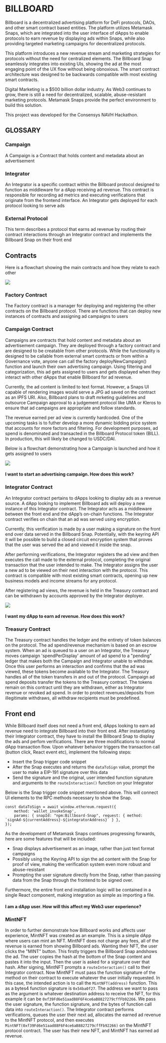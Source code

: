 # BILLBOARD

Billboard is a decentralized advertising platform for DeFi protocols, DAOs, and other smart contract based entities. The platform utilizes Metamask Snaps, which are integrated into the user interface of dApps to enable protocols to earn revenue by displaying ads within Snaps, while also providing targeted marketing campaigns for decentralized protocols.

This platform introduces a new revenue stream and marketing strategies for protocols without the need for centralized elements. The Billboard Snap seamlessly integrates into existing UIs, showing the ad at the most engaging point of the UX flow without being obnoxious. The smart contract architecture was designed to be backwards compatible with most existing smart contracts.

Digital Marketing is a $500 billion dollar industry. As Web3 continues to grow, there is still a need for decentralized, scalable, abuse-resistant marketing protocols. Metamask Snaps provide the perfect environment to build this solution.

This project was developed for the Consensys NAVH Hackathon.

## GLOSSARY

### Campaign
A Campaign is a Contract that holds content and metadata about an advertisement
### Integrator
An Integrator is a specific contract within the Billboard protocol designed to function as middleware for a dApp receiving ad revenue. This contract is responsible for recording ad metrics and executing verifications that originate from the frontend interface. An Integrator gets deployed for each protocol looking to serve ads
### External Protocol
This term describes a protocol that earns ad revenue by routing their contract interactions through an Integrator contract and implements the Billboard Snap on their front end

## Contracts

Here is a flowchart showing the main contracts and how they relate to each other

![](./next-app/src/img/contractsFlowchart.png) 

### Factory Contract

The Factory contract is a manager for deploying and registering the other contracts on the Billboard protocol. There are functions that can deploy new instances of contracts and assigning ad campaigns to users  

### Campaign Contract

Campaigns are contracts that hold content and metadata about an advertisement campaign. They are deployed through a factory contract and are designed to be creatable from other protocols. While the functionality is designed to be callable from external smart contracts or from within a Governance vote, anyone can call the factory deployNewCampaign() function and launch their own advertising campaign. Using filtering and categorization, this ad gets assigned to users and gets displayed when they interact with other dApps that enable Billboard for ad revenue. 

Currently, the ad content is limited to text format. However, a Snaps UI capable of  rendering images would serve a JPG ad saved on the contract as an IPFS URI. Also, Billboard plans to draft mrketing guidelines and outsource Campaign approval to a judgement protocol like UMA or Kleros to ensure that ad campaigns are appropriate and follow standards.

The revenue earned per ad view is currently hardcoded. One of the upcoming tasks is to futher develop a more dynamic bidding price system that accounts for more factors and filtering. For development purposes, ad spend is denominated and transacted in the Billboard Protocol token (BILL). In production, this will likely be changed to USDC/DAI.

Below is a flowchart demonstrating how a Campaign is launched and how it gets assigned to users

![](./next-app/src/img/campaignFlowchart.png)

#### I want to start an advertising campaign. How does this work?

### Integrator Contract

An Integrator contract pertains to dApps looking to display ads as a revenue source. A dApp looking to implement Billboard ads will deploy a new instance of this Integrator contract. The Integrator acts as a middleware between the front end and the dApp’s on-chain functions. The Integrator contract verifies on chain that an ad was served using encryption.

Currently, this verification is made by a user making a signature on the front end over data served in the Billboard Snap. Potentially, with the keyring API it will be possible to build a closed circuit encryption system that proves that the user was served the ad and viewed it inside the snap. 

After performing verifications, the Integrator registers the ad view and then executes the call made to the external protocol, completing the original transaction that the user intended to make. The Integrator assigns the user a new ad to be viewed on their next interaction with the protocol. This contract is compatible with most existing smart contracts, opening up new business models and income streams for any protocol.

After registering ad views, the revenue is held in the Treasury contract and can be withdrawn by accounts approved by the Integrator deployer.

![](./next-app/src/img/integratorFlowchart.png) 

#### I want my dApp to earn ad revenue. How does this work?


### Treasury Contract

The Treasury contract handles the ledger and the entirety of token balances on the protocol. The ad spend/revenue mechanism is based on an escrow system. When an ad is queued to a user on an Integrator, the Treasury moves campaign 'spendPerDisplay' amount of ad spend to a "pending" ledger that makes both the Campaign and Integrator unable to withdraw. Once this user performs an interaction and confirms that the ad was viewed, these tokens become available to the Integrator. The Treasury handles all of the token transfers in and out of the protocol. Campaign ad spend deposits transfer the tokens to the Treasury contract. The tokens remain on this contract until they are withdrawn, either as Integrator revenue or revoked ad spend. In order to protect revenues/deposits from illegitimate withdraws, all withdraw recipients must be predefined.

## Front end

While Billboard itself does not need a front end, dApps looking to earn ad revenue need to integrate Billboard into their front end. After instantiating their Integrator contract, they have to install the Billboard Snap to display the ads and perfom verifications. There are three modifications to normal dApp transaction flow. Upon whatever behavior triggers the transaction call (button click, React event etc), implement the following steps:
- Insert the Snap trigger code snippet
- After the Snap executes and returns the `dataToSign` value, prompt the user to make a EIP-191 signature over this data
- Send the signature and the original, user intended function signature and arguments to the `routeInteraction()` function on your Integrator

Below is the Snap trigger code snippet mentioned above. This will connect UI elements to the RPC methods necessary to show the Snap.

```
const dataToSign = await window.ethereum.request({
    method: 'wallet_invokeSnap',
    params: { snapId: "npm:Billboard-Snap", request: { method: `signAd-${currentAddress}-${integratorAddress}` } },
});
```

As the development of Metamask Snaps continues progressing forwards, here are some features that will be included:
- Snap displays advertisement as an image, rather than just text format campaigns
- Possibly using the Keyring API to sign the ad content with the Snap for proof of view, making the verification system even more robust and abuse-resistant
- Prompting the user signature directly from the Snap, rather than passing data from the Snap through the frontend to be signed over.

Furthermore, the entire front end installation logic will be contained in a single React component, making integration as simple as importing a file.

#### I am a dApp user. How will this affect my Web3 user experience?


### MintNFT

In order to further demonstrate how Billboard works and affects user experience, MintNFT was created as an example. This is a simple dApp where users can mint an NFT. MintNFT does not charge any fees, all of the revenue is earned from showing Billboard ads. Wanting their NFT, the user clicks the "MINT" button. This firstly triggers the Billboard Snap andshows the ad. The user copies the hash at the bottom of the Snap content and pastes it into the input. Then the  user is asked for a signature over that hash. After signing, MintNFT prompts a `routeInteraction()` call to their Integrator contract. Now MintNFT must pass the function signature of the method on their contract to execute whatever the user initially requested. In this case, the intended action is to call the `MintNFT(address)` function. This as a bytes4 function signature is `0x54ba0f27`. The address we want to pass as the argument is whatever destination address to receive the NFT, for this example it can be `0xf39Fd6e51aad88F6F4ce6aB8827279cffFb92266`. We pass the user signature, the function signature, and the bytes of function call data into `routeInteraction()`. The Integrator contract performs verifications, queues the user their next ad, allocates the earned ad revenue to the MintNFT protocol, and then executes `MintNFT(0xf39Fd6e51aad88F6F4ce6aB8827279cffFb92266)` on the MintNFT protocol contract. The user has their new NFT, and MintNFT has earned ad revenue.

